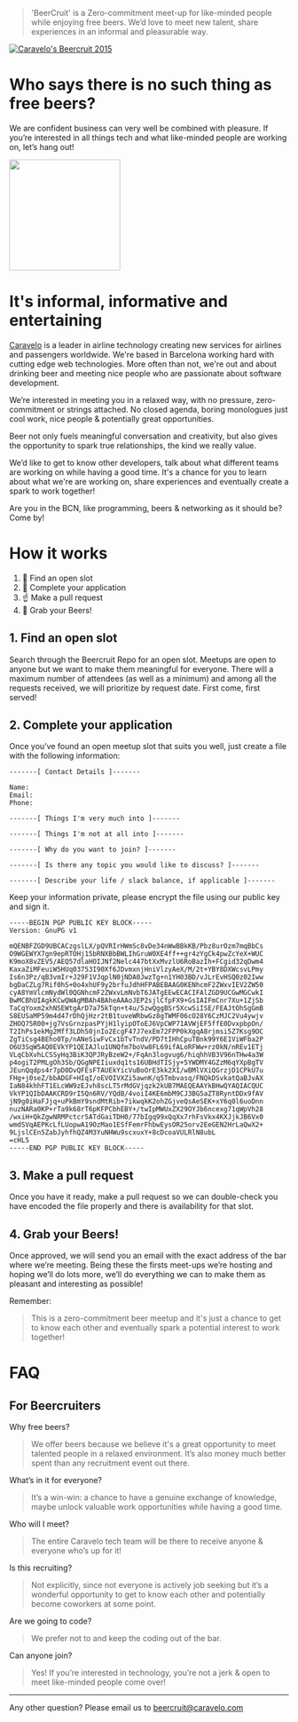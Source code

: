 > 'BeerCruit' is a Zero-commitment meet-up for like-minded people while enjoying free beers. We’d love to meet new talent, share experiences in an informal and pleasurable way. 

[![Caravelo's Beercruit 2015](https://img.shields.io/badge/BeerCruit-Nov--2015-brightgreen.svg)](https://github.com/caravelo/beercruit/tree/master/slots)

# Who says there is no such thing as free beers? 

We are confident business can very well be combined with pleasure. If you’re interested in all things tech and what like-minded people are working on, let’s hang out!

<img src="http://yukonbeerfestival.com/wp-content/uploads/2015/07/various-beers.jpg" height="200">


# It's informal, informative and entertaining
[Caravelo](http://www.caravelo.com) is a leader in airline technology creating new services for airlines and passengers worldwide. We're based in Barcelona working hard with cutting edge web technologies. More often than not, we're out and about drinking beer and meeting nice people who are passionate about software development.

We’re interested in meeting you in a relaxed way, with no pressure, zero-commitment or strings attached. No closed agenda, boring monologues just cool work, nice people & potentially great opportunities.

Beer not only fuels meaningful conversation and creativity, but also gives the opportunity to spark true relationships, the kind we really value. 

We’d like to get to know other developers, talk about what different teams are working on while having a good time.  It's a chance for you to learn about what we're are working on, share experiences and eventually create a spark to work together! 

Are you in the BCN, like programming, beers & networking as it should be? Come by!

# How it works
1. :calendar: Find an open slot
2. :memo: Complete your application
3. :point_up: Make a pull request
4. :beers: Grab your Beers!
 
## 1. Find an open slot
Search through the Beercruit Repo for an open slot. Meetups are open to anyone but we want to make them meaningful for everyone. There will a maximum number of attendees (as well as a minimum) and among all the requests received, we will prioritize by request date. First come, first served!

## 2. Complete your application
Once you’ve found an open meetup slot that suits you well, just create a file with the following information:

```
-------[ Contact Details ]-------

Name:
Email:
Phone:

-------[ Things I'm very much into ]-------

-------[ Things I'm not at all into ]-------

-------[ Why do you want to join? ]-------

-------[ Is there any topic you would like to discuss? ]-------

-------[ Describe your life / slack balance, if applicable ]-------

```

Keep your information private, please encrypt the file using our public key and sign it.

```
-----BEGIN PGP PUBLIC KEY BLOCK-----
Version: GnuPG v1

mQENBFZGD9UBCACzgslLX/pQVRIrHWmSc8vDe34nWwBBkKB/Pbz8urOzm7mqBbCs
O9WGEWYX7gn9epRTOHj15bRNXBbBWLIhGruW0XE4ff++gr4zYgCk4pwZcYeX+WUC
K9moX8vZEV5/AEQ57dlaHOIJNf2Nelc447btXxMvzlU6RoBazIh+FCgid32qDwm4
KaxaZiMFeuiW5HUq03753I90Xf6JDvmxnjHniVlzyAeX/M/2t+YBY8DXWcsvLPmy
Is6n3Pz/qB3vmIr+J29F1VJqplN0jNDA0JwzTg+n1YH03BD/vJLrEvHSQ0z02Iww
bgDaCZLg7Rif0hS+0o4xhUF9y2brfuJdhHFPABEBAAG0KENhcmF2ZWxvIEV2ZW50
cyA8YmVlcmNydWl0QGNhcmF2ZWxvLmNvbT6JATgEEwECACIFAlZGD9UCGwMGCwkI
BwMCBhUIAgkKCwQWAgMBAh4BAheAAAoJEP2sjlCfpFX9+GsIAIFmCnr7Xu+1ZjSb
TaCqYoxm2xhNSEWtgArD7a75kTqn+t4u/5zwQggBSr5XcwSiISE/FEAJtOhSgGmB
S8EUSaMP59m4d47rDhQjHzr2tB1tuveWRbwGz8gTWMF06cO28Y6CzMJC2Vu4ywjv
ZHOQ75R00+jg7VsGrnzpasPYjH1lyipOToEJ6VpCWP71AVWjEF5ffE0DvxpbpOn/
T2IhPs1ekMg2Mff3LDh50jnIo2EcgF47J7exEm72FPP0kXgqA8rjmsi5Z7Ksg9OC
ZgTiCsg4BEho0Tp/nANeSiwFvCx1bTvTndV/PD7tIHhCpuTBnk99Y6E1ViWFba2P
O6U3SqW5AQ0EVkYP1QEIAJlu1UNQfm7boVw8FL69ifALoRFWw+rz0kN/nREv1ETj
VLqCbXvhLCSSyHq3BiK3QPJRyBzeW2+/FqAn3logvug6/hiqhhVB3V96nTHw4a3W
p4ogiT2PMLgOh3Sb/QGgNPEIiuxdq1ts16UBHdTISjy+5YWDMY4GZzM6qYXpBgTV
JEunQqdps4r7pD0DvQFEsFTAUEkYicVuBoOrE3kk2XI/wBMlVXiQGrzjD1CPkU7u
FHg+j0seZ/bbADGF+HIqI/oEVOIVXZi5awnK/q5Tmbvasq/FNQkDSvkatQaBJvAX
IaN84khhFT1ELcWW9zEJvh8scLT5rMdGVjqzk2kUB7MAEQEAAYkBHwQYAQIACQUC
VkYP1QIbDAAKCRD9rI5Qn6RV/YQdB/4voiI4KE6mbM9CJ3BG5aZT8RyntDDx9fAV
jN9g0iHaFJjq+uPkBmY9sndMtRib+7ikwqkK2ohZGjveQsAeSEK+xY6q0l6uoDnn
nuzNARa0KP+rTa9k68rT6pKFPCbhEBY+/twIpMWUxZX29OYJb6ncexg71qWpVh28
/wxiH+QkZgwNRMPctcr5ATdGaiTDH0/77bIgq99xQqXx7rhFsVkx4KXJjkJB6Vx0
wmdSVqAEPKcLfLUopwA19OzMao1ESfFemrFhbwEysOR25orv2EeGEN2HrLaQwX2+
9LjslCEn5ZabJyhfhQZ4M3YuNHWu9scxuxY+8cDcoaVULRlN8ubL
=cHL5
-----END PGP PUBLIC KEY BLOCK-----
```

## 3. Make a pull request
Once you have it ready, make a pull request so we can double-check you have encoded the file properly and there is availability for that slot.

## 4. Grab your Beers!
Once approved, we will send you an email with the exact address of the bar where we’re meeting. Being these the firsts meet-ups we’re hosting and hoping we’ll do lots more, we’ll do everything we can to make them as pleasant and interesting as possible!

Remember: 

> This is a zero-commitment beer meetup and it's just a chance to get to know each other and eventually spark a potential interest to work together!


# FAQ
## For Beercruiters
Why free beers?

> We offer beers because we believe it's a great opportunity to meet talented people in a relaxed environment. It’s also money much better spent than any recruitment event out there. 

What’s in it for everyone?

> It’s a win-win: a chance to have a genuine exchange of knowledge, maybe unlock valuable work opportunities while having a good time. 

Who will I meet?

> The entire Caravelo tech team will be there to receive anyone & everyone who’s up for it!

Is this recruiting?

> Not explicitly, since not everyone is actively job seeking but it’s a wonderful opportunity to get to know each other and potentially become coworkers at some point.
 
Are we going to code?

> We prefer not to and keep the coding out of the bar.

Can anyone join?

> Yes! If you’re interested in technology, you’re not a jerk & open to meet like-minded people come over!
 

----

Any other question? Please email us to beercruit@caravelo.com


